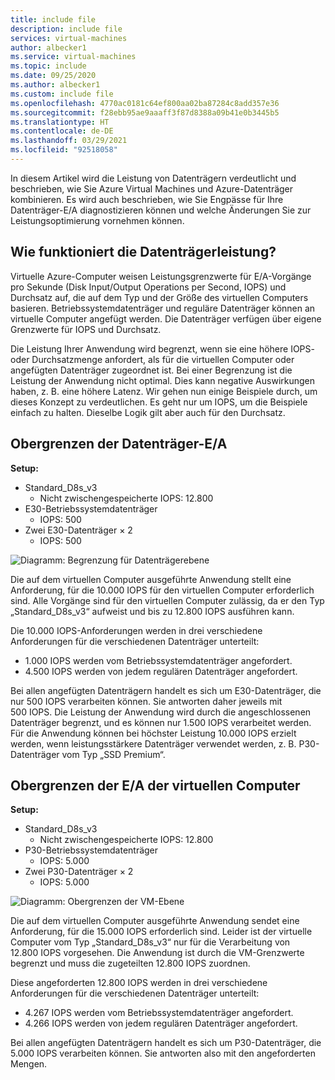 ```yaml
---
title: include file
description: include file
services: virtual-machines
author: albecker1
ms.service: virtual-machines
ms.topic: include
ms.date: 09/25/2020
ms.author: albecker1
ms.custom: include file
ms.openlocfilehash: 4770ac0181c64ef800aa02ba87284c8add357e36
ms.sourcegitcommit: f28ebb95ae9aaaff3f87d8388a09b41e0b3445b5
ms.translationtype: HT
ms.contentlocale: de-DE
ms.lasthandoff: 03/29/2021
ms.locfileid: "92518058"
---
```

In diesem Artikel wird die Leistung von Datenträgern verdeutlicht und beschrieben, wie Sie Azure Virtual Machines und Azure-Datenträger kombinieren. Es wird auch beschrieben, wie Sie Engpässe für Ihre Datenträger-E/A diagnostizieren können und welche Änderungen Sie zur Leistungsoptimierung vornehmen können.

## <a name="how-does-disk-performance-work"></a>Wie funktioniert die Datenträgerleistung?
Virtuelle Azure-Computer weisen Leistungsgrenzwerte für E/A-Vorgänge pro Sekunde (Disk Input/Output Operations per Second, IOPS) und Durchsatz auf, die auf dem Typ und der Größe des virtuellen Computers basieren. Betriebssystemdatenträger und reguläre Datenträger können an virtuelle Computer angefügt werden. Die Datenträger verfügen über eigene Grenzwerte für IOPS und Durchsatz.

Die Leistung Ihrer Anwendung wird begrenzt, wenn sie eine höhere IOPS- oder Durchsatzmenge anfordert, als für die virtuellen Computer oder angefügten Datenträger zugeordnet ist. Bei einer Begrenzung ist die Leistung der Anwendung nicht optimal. Dies kann negative Auswirkungen haben, z. B. eine höhere Latenz. Wir gehen nun einige Beispiele durch, um dieses Konzept zu verdeutlichen. Es geht nur um IOPS, um die Beispiele einfach zu halten. Dieselbe Logik gilt aber auch für den Durchsatz.

## <a name="disk-io-capping"></a>Obergrenzen der Datenträger-E/A

**Setup:**

- Standard_D8s_v3
  - Nicht zwischengespeicherte IOPS: 12.800
- E30-Betriebssystemdatenträger
  - IOPS: 500
- Zwei E30-Datenträger × 2
  - IOPS: 500

![Diagramm: Begrenzung für Datenträgerebene](media/vm-disk-performance/disk-level-throttling.jpg)

Die auf dem virtuellen Computer ausgeführte Anwendung stellt eine Anforderung, für die 10.000 IOPS für den virtuellen Computer erforderlich sind. Alle Vorgänge sind für den virtuellen Computer zulässig, da er den Typ „Standard_D8s_v3“ aufweist und bis zu 12.800 IOPS ausführen kann.

Die 10.000 IOPS-Anforderungen werden in drei verschiedene Anforderungen für die verschiedenen Datenträger unterteilt:

- 1\.000 IOPS werden vom Betriebssystemdatenträger angefordert.
- 4\.500 IOPS werden von jedem regulären Datenträger angefordert.

Bei allen angefügten Datenträgern handelt es sich um E30-Datenträger, die nur 500 IOPS verarbeiten können. Sie antworten daher jeweils mit 500 IOPS. Die Leistung der Anwendung wird durch die angeschlossenen Datenträger begrenzt, und es können nur 1.500 IOPS verarbeitet werden. Für die Anwendung können bei höchster Leistung 10.000 IOPS erzielt werden, wenn leistungsstärkere Datenträger verwendet werden, z. B. P30-Datenträger vom Typ „SSD Premium“.

## <a name="virtual-machine-io-capping"></a>Obergrenzen der E/A der virtuellen Computer

**Setup:**

- Standard_D8s_v3
  - Nicht zwischengespeicherte IOPS: 12.800
- P30-Betriebssystemdatenträger
  - IOPS: 5.000
- Zwei P30-Datenträger × 2
  - IOPS: 5.000

![Diagramm: Obergrenzen der VM-Ebene](media/vm-disk-performance/vm-level-throttling.jpg)

Die auf dem virtuellen Computer ausgeführte Anwendung sendet eine Anforderung, für die 15.000 IOPS erforderlich sind. Leider ist der virtuelle Computer vom Typ „Standard_D8s_v3“ nur für die Verarbeitung von 12.800 IOPS vorgesehen. Die Anwendung ist durch die VM-Grenzwerte begrenzt und muss die zugeteilten 12.800 IOPS zuordnen.

Diese angeforderten 12.800 IOPS werden in drei verschiedene Anforderungen für die verschiedenen Datenträger unterteilt:

- 4\.267 IOPS werden vom Betriebssystemdatenträger angefordert.
- 4\.266 IOPS werden von jedem regulären Datenträger angefordert.

Bei allen angefügten Datenträgern handelt es sich um P30-Datenträger, die 5.000 IOPS verarbeiten können. Sie antworten also mit den angeforderten Mengen.
